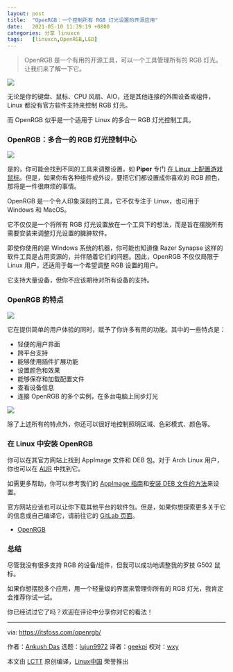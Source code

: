 ```yaml
---
layout: post
title:	"OpenRGB：一个控制所有 RGB 灯光设置的开源应用"
date:	2021-05-10 11:39:19 +0800 
categories:	分享 linuxcn 
tags:	[linuxcn,OpenRGB,LED]
---
```




> 
> OpenRGB 是一个有用的开源工具，可以一个工具管理所有的 RGB 灯光。让我们来了解一下它。
> 
> 
> 


![](/Asserts/Images//attachment/album/202105/10/113851zqod756ft373tz36.jpg)


无论是你的键盘、鼠标、CPU 风扇、AIO，还是其他连接的外围设备或组件，Linux 都没有官方软件支持来控制 RGB 灯光。


而 OpenRGB 似乎是一个适用于 Linux 的多合一 RGB 灯光控制工具。


### OpenRGB：多合一的 RGB 灯光控制中心


![](/Asserts/Images//attachment/album/202105/10/113919lz72qlh3p23zo6qe.jpg)


是的，你可能会找到不同的工具来调整设置，如 **Piper** 专门 [在 Linux 上配置游戏鼠标](https://itsfoss.com/piper-configure-gaming-mouse-linux/)。但是，如果你有各种组件或外设，要把它们都设置成你喜欢的 RGB 颜色，那将是一件很麻烦的事情。


OpenRGB 是一个令人印象深刻的工具，它不仅专注于 Linux，也可用于 Windows 和 MacOS。


它不仅仅是一个将所有 RGB 灯光设置放在一个工具下的想法，而是旨在摆脱所有需要安装来调整灯光设置的臃肿软件。


即使你使用的是 Windows 系统的机器，你可能也知道像 Razer Synapse 这样的软件工具是占用资源的，并伴随着它们的问题。因此，OpenRGB 不仅仅局限于 Linux 用户，还适用于每一个希望调整 RGB 设置的用户。


它支持大量设备，但你不应该期待对所有设备的支持。


### OpenRGB 的特点


![](/Asserts/Images//attachment/album/202105/10/113920wtt7z7zkit3th9i7.jpg)


它在提供简单的用户体验的同时，赋予了你许多有用的功能。其中的一些特点是：


* 轻便的用户界面
* 跨平台支持
* 能够使用插件扩展功能
* 设置颜色和效果
* 能够保存和加载配置文件
* 查看设备信息
* 连接 OpenRGB 的多个实例，在多台电脑上同步灯光


![](/Asserts/Images//attachment/album/202105/10/113920odw7wlui2wcupul7.jpg)


除了上述所有的特点外，你还可以很好地控制照明区域、色彩模式、颜色等。


### 在 Linux 中安装 OpenRGB


你可以在其官方网站上找到 AppImage 文件和 DEB 包。对于 Arch Linux 用户，你也可以在 [AUR](https://itsfoss.com/aur-arch-linux/) 中找到它。


如需更多帮助，你可以参考我们的 [AppImage 指南](https://itsfoss.com/use-appimage-linux/)和[安装 DEB 文件的方法](https://itsfoss.com/install-deb-files-ubuntu/)来设置。


官方网站应该也可以让你下载其他平台的软件包。但是，如果你想探索更多关于它的信息或自己编译它，请前往它的 [GitLab 页面](https://gitlab.com/CalcProgrammer1/OpenRGB)。


* [OpenRGB](https://openrgb.org/)


### 总结


尽管我没有很多支持 RGB 的设备/组件，但我可以成功地调整我的罗技 G502 鼠标。


如果你想摆脱多个应用，用一个轻量级的界面来管理你所有的 RGB 灯光，我肯定会推荐你试一试。


你已经试过它了吗？欢迎在评论中分享你对它的看法！




---


via: <https://itsfoss.com/openrgb/>


作者：[Ankush Das](https://itsfoss.com/author/ankush/) 选题：[lujun9972](https://github.com/lujun9972) 译者：[geekpi](https://github.com/geekpi) 校对：[wxy](https://github.com/wxy)


本文由 [LCTT](https://github.com/LCTT/TranslateProject) 原创编译，[Linux中国](https://linux.cn/) 荣誉推出
